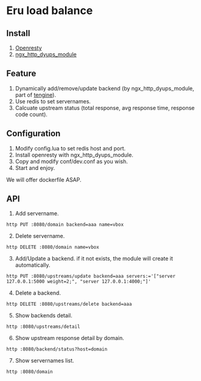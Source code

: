 Eru load balance
================

## Install

1. [Openresty](http://openresty.org)
2. [ngx_http_dyups_module](https://github.com/yzprofile/ngx_http_dyups_module)

## Feature

1. Dynamically add/remove/update backend (by ngx_http_dyups_module, part of [tengine](http://tengine.taobao.org/)).
2. Use redis to set servernames.
3. Calcuate upstream status (total response, avg response time, response code count).

## Configuration

1. Modify config.lua to set redis host and port.
2. Install openresty with ngx_http_dyups_module.
3. Copy and modify conf/dev.conf as you wish.
4. Start and enjoy.

We will offer dockerfile ASAP.

## API

1. Add servername.

```
http PUT :8080/domain backend=aaa name=vbox
```

2. Delete servername.

```
http DELETE :8080/domain name=vbox
```

3. Add/Update a backend. if it not exists, the module will create it automatically.

```
http PUT :8080/upstreams/update backend=aaa servers:='["server 127.0.0.1:5000 weight=2;", "server 127.0.0.1:4000;"]'
```

4. Delete a backend.

```
http DELETE :8080/upstreams/delete backend=aaa
```

5. Show backends detail.

```
http :8080/upstreams/detail
```

6. Show upstream response detail by domain.

```
http :8080/backend/status?host=domain
```

7. Show servernames list.

```
http :8080/domain
```
